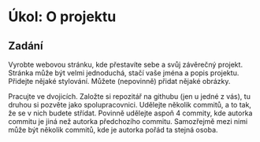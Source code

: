 # Úkol: O projektu

## Zadání

Vyrobte webovou stránku, kde přestavíte sebe a svůj závěrečný projekt. Stránka může být velmi jednoduchá, stačí vaše jména a popis projektu. Přidejte nějaké stylování. Můžete (nepovinně) přidat nějaké obrázky.

Pracujte ve dvojicích. Založte si repozitář na githubu (jen u jedné z vás), tu druhou si pozvěte jako spolupracovnici. Udělejte několik commitů, a to tak, že se v nich budete střídat. Povinně udělejte aspoň 4 commity, kde autorka commitu je jiná než autorka předchozího commitu. Samozřejmě mezi nimi může být několik commitů, kde je autorka pořád ta stejná osoba.
